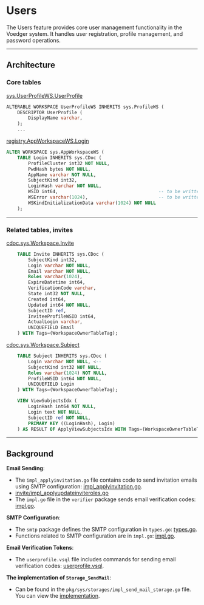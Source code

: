 # Users

The Users feature provides core user management functionality in the Voedger system. It handles user registration, profile management, and password operations.

---

## Architecture

### Core tables

[sys.UserProfileWS.UserProfile](https://github.com/voedger/voedger/blob/ecb97b1f282e2b1d4e19b1ab0394fa4eacafcbdd/pkg/sys/userprofile.vsql#L4)
```sql
ALTERABLE WORKSPACE UserProfileWS INHERITS sys.ProfileWS (
	DESCRIPTOR UserProfile (
		DisplayName varchar,
	);
    ...
```

[registry.AppWorkspaceWS.Login](https://github.com/voedger/voedger/blob/ecb97b1f282e2b1d4e19b1ab0394fa4eacafcbdd/pkg/registry/appws.vsql#L6)
```sql
ALTER WORKSPACE sys.AppWorkspaceWS (
	TABLE Login INHERITS sys.CDoc (
		ProfileCluster int32 NOT NULL,
		PwdHash bytes NOT NULL,
		AppName varchar NOT NULL,
		SubjectKind int32,
		LoginHash varchar NOT NULL,
		WSID int64,                                     -- to be written after workspace init
		WSError varchar(1024),                          -- to be written after workspace init
		WSKindInitializationData varchar(1024) NOT NULL
	);
```

---

### Related tables, invites

[cdoc.sys.Workspace.Invite](https://github.com/voedger/voedger/blob/b1a796a9d8479f4a1ed9d30f21ed7a27a523d60a/pkg/sys/sys.vsql#L81)
```sql
	TABLE Invite INHERITS sys.CDoc (
		SubjectKind int32,
		Login varchar NOT NULL,
		Email varchar NOT NULL,
		Roles varchar(1024),
		ExpireDatetime int64,
		VerificationCode varchar,
		State int32 NOT NULL,
		Created int64,
		Updated int64 NOT NULL,
		SubjectID ref,
		InviteeProfileWSID int64,
		ActualLogin varchar,
		UNIQUEFIELD Email
	) WITH Tags=(WorkspaceOwnerTableTag);
```

[cdoc.sys.Workspace.Subject](https://github.com/voedger/voedger/blob/b1a796a9d8479f4a1ed9d30f21ed7a27a523d60a/pkg/sys/sys.vsql#L73)
```sql
	TABLE Subject INHERITS sys.CDoc (
		Login varchar NOT NULL, <--
		SubjectKind int32 NOT NULL,
		Roles varchar(1024) NOT NULL,
		ProfileWSID int64 NOT NULL,
		UNIQUEFIELD Login
	) WITH Tags=(WorkspaceOwnerTableTag);

	VIEW ViewSubjectsIdx (
		LoginHash int64 NOT NULL,
		Login text NOT NULL,
		SubjectID ref NOT NULL,
		PRIMARY KEY ((LoginHash), Login)
	) AS RESULT OF ApplyViewSubjectsIdx WITH Tags=(WorkspaceOwnerTableTag);
```

---

## Background

**Email Sending**:

- The `impl_applyinvitation.go` file contains code to send invitation emails using SMTP configuration: [impl_applyinvitation.go](https://github.com/voedger/voedger/blob/5935d2eaefc92dad72dbaab94a33e47d16d2264a/pkg/sys/invite/impl_applyinvitation.go#L33-L109).
- [invite/impl_applyupdateinviteroles.go](https://github.com/voedger/voedger/blob/90c38e54b2e52fb9514d9a371a99ef645dc0968c/pkg/sys/invite/impl_applyupdateinviteroles.go#L86)
- The `impl.go` file in the `verifier` package sends email verification codes: [impl.go](https://github.com/voedger/voedger/blob/5935d2eaefc92dad72dbaab94a33e47d16d2264a/pkg/sys/verifier/impl.go#L45-L104).

**SMTP Configuration**:

- The `smtp` package defines the SMTP configuration in `types.go`: [types.go](https://github.com/voedger/voedger/blob/5935d2eaefc92dad72dbaab94a33e47d16d2264a/pkg/sys/smtp/types.go#L1-L13).
- Functions related to SMTP configuration are in `impl.go`: [impl.go](https://github.com/voedger/voedger/blob/5935d2eaefc92dad72dbaab94a33e47d16d2264a/pkg/sys/smtp/impl.go#L1-L15).

**Email Verification Tokens**:

- The `userprofile.vsql` file includes commands for sending email verification codes: [userprofile.vsql](https://github.com/voedger/voedger/blob/5935d2eaefc92dad72dbaab94a33e47d16d2264a/pkg/sys/userprofile.vsql#L1-L67).

**The implementation of `Storage_SendMail`**:

- Can be found in the `pkg/sys/storages/impl_send_mail_storage.go` file. You can view the [implementation](https://github.com/voedger/voedger/blob/5935d2eaefc92dad72dbaab94a33e47d16d2264a/pkg/sys/storages/impl_send_mail_storage.go#L1-L126).
